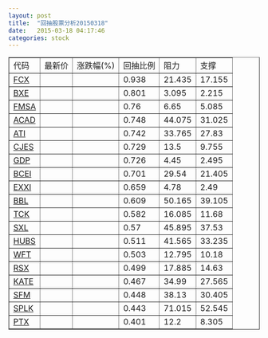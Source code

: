 ```yaml
---
layout: post
title:  "回抽股票分析20150318"
date:   2015-03-18 04:17:46
categories: stock
---
```

<script type="text/javascript">
var stockList = []
stockList.push('gb_fcx');
stockList.push('gb_bxe');
stockList.push('gb_fmsa');
stockList.push('gb_acad');
stockList.push('gb_ati');
stockList.push('gb_cjes');
stockList.push('gb_gdp');
stockList.push('gb_bcei');
stockList.push('gb_exxi');
stockList.push('gb_bbl');
stockList.push('gb_tck');
stockList.push('gb_sxl');
stockList.push('gb_hubs');
stockList.push('gb_wft');
stockList.push('gb_rsx');
stockList.push('gb_kate');
stockList.push('gb_sfm');
stockList.push('gb_splk');
stockList.push('gb_ptx');
</script>
<table border="1">
 <tr>
 <td>代码</td>
 <td>最新价</td>
 <td>涨跌幅(%)</td>
 <td>回抽比例</td>
 <td>阻力</td>
 <td>支撑</td>
</tr>
  <tr id="fcx">
  <td><a href="http://stock.finance.sina.com.cn/usstock/quotes/FCX.html" target="_blank">FCX</a></td><td></td><td></td><td>0.938</td><td>21.435</td><td>17.155</td></tr>
  <tr id="bxe">
  <td><a href="http://stock.finance.sina.com.cn/usstock/quotes/BXE.html" target="_blank">BXE</a></td><td></td><td></td><td>0.801</td><td>3.095</td><td>2.215</td></tr>
  <tr id="fmsa">
  <td><a href="http://stock.finance.sina.com.cn/usstock/quotes/FMSA.html" target="_blank">FMSA</a></td><td></td><td></td><td>0.76</td><td>6.65</td><td>5.085</td></tr>
  <tr id="acad">
  <td><a href="http://stock.finance.sina.com.cn/usstock/quotes/ACAD.html" target="_blank">ACAD</a></td><td></td><td></td><td>0.748</td><td>44.075</td><td>31.025</td></tr>
  <tr id="ati">
  <td><a href="http://stock.finance.sina.com.cn/usstock/quotes/ATI.html" target="_blank">ATI</a></td><td></td><td></td><td>0.742</td><td>33.765</td><td>27.83</td></tr>
  <tr id="cjes">
  <td><a href="http://stock.finance.sina.com.cn/usstock/quotes/CJES.html" target="_blank">CJES</a></td><td></td><td></td><td>0.729</td><td>13.5</td><td>9.755</td></tr>
  <tr id="gdp">
  <td><a href="http://stock.finance.sina.com.cn/usstock/quotes/GDP.html" target="_blank">GDP</a></td><td></td><td></td><td>0.726</td><td>4.45</td><td>2.495</td></tr>
  <tr id="bcei">
  <td><a href="http://stock.finance.sina.com.cn/usstock/quotes/BCEI.html" target="_blank">BCEI</a></td><td></td><td></td><td>0.701</td><td>29.54</td><td>21.405</td></tr>
  <tr id="exxi">
  <td><a href="http://stock.finance.sina.com.cn/usstock/quotes/EXXI.html" target="_blank">EXXI</a></td><td></td><td></td><td>0.659</td><td>4.78</td><td>2.49</td></tr>
  <tr id="bbl">
  <td><a href="http://stock.finance.sina.com.cn/usstock/quotes/BBL.html" target="_blank">BBL</a></td><td></td><td></td><td>0.609</td><td>50.165</td><td>39.105</td></tr>
  <tr id="tck">
  <td><a href="http://stock.finance.sina.com.cn/usstock/quotes/TCK.html" target="_blank">TCK</a></td><td></td><td></td><td>0.582</td><td>16.085</td><td>11.68</td></tr>
  <tr id="sxl">
  <td><a href="http://stock.finance.sina.com.cn/usstock/quotes/SXL.html" target="_blank">SXL</a></td><td></td><td></td><td>0.57</td><td>45.895</td><td>37.53</td></tr>
  <tr id="hubs">
  <td><a href="http://stock.finance.sina.com.cn/usstock/quotes/HUBS.html" target="_blank">HUBS</a></td><td></td><td></td><td>0.511</td><td>41.565</td><td>33.235</td></tr>
  <tr id="wft">
  <td><a href="http://stock.finance.sina.com.cn/usstock/quotes/WFT.html" target="_blank">WFT</a></td><td></td><td></td><td>0.503</td><td>12.795</td><td>10.18</td></tr>
  <tr id="rsx">
  <td><a href="http://stock.finance.sina.com.cn/usstock/quotes/RSX.html" target="_blank">RSX</a></td><td></td><td></td><td>0.499</td><td>17.885</td><td>14.63</td></tr>
  <tr id="kate">
  <td><a href="http://stock.finance.sina.com.cn/usstock/quotes/KATE.html" target="_blank">KATE</a></td><td></td><td></td><td>0.467</td><td>34.99</td><td>27.565</td></tr>
  <tr id="sfm">
  <td><a href="http://stock.finance.sina.com.cn/usstock/quotes/SFM.html" target="_blank">SFM</a></td><td></td><td></td><td>0.448</td><td>38.13</td><td>30.405</td></tr>
  <tr id="splk">
  <td><a href="http://stock.finance.sina.com.cn/usstock/quotes/SPLK.html" target="_blank">SPLK</a></td><td></td><td></td><td>0.443</td><td>71.015</td><td>52.545</td></tr>
  <tr id="ptx">
  <td><a href="http://stock.finance.sina.com.cn/usstock/quotes/PTX.html" target="_blank">PTX</a></td><td></td><td></td><td>0.401</td><td>12.2</td><td>8.305</td></tr>
</table>
